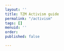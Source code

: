 ```yaml
---
layout: ''
title: TZM Activism guide
permalink: "/activism"
tags: []
menuid: ''
order: 
published: false

---
```

